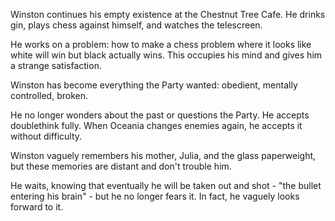 Winston continues his empty existence at the Chestnut Tree Cafe. He drinks gin, plays chess against himself, and watches the telescreen.

He works on a problem: how to make a chess problem where it looks like white will win but black actually wins. This occupies his mind and gives him a strange satisfaction.

Winston has become everything the Party wanted: obedient, mentally controlled, broken.

He no longer wonders about the past or questions the Party. He accepts doublethink fully. When Oceania changes enemies again, he accepts it without difficulty.

Winston vaguely remembers his mother, Julia, and the glass paperweight, but these memories are distant and don't trouble him.

He waits, knowing that eventually he will be taken out and shot - "the bullet entering his brain" - but he no longer fears it. In fact, he vaguely looks forward to it.